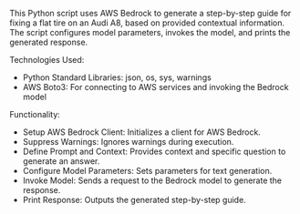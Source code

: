 This Python script uses AWS Bedrock to generate a step-by-step guide for fixing a flat tire on an Audi A8, based on provided contextual information. The script configures model parameters, invokes the model, and prints the generated response.

Technologies Used:
* Python Standard Libraries: json, os, sys, warnings
* AWS Boto3: For connecting to AWS services and invoking the Bedrock model

Functionality:
* Setup AWS Bedrock Client: Initializes a client for AWS Bedrock.
* Suppress Warnings: Ignores warnings during execution.
* Define Prompt and Context: Provides context and specific question to generate an answer.
* Configure Model Parameters: Sets parameters for text generation.
* Invoke Model: Sends a request to the Bedrock model to generate the response.
* Print Response: Outputs the generated step-by-step guide.
